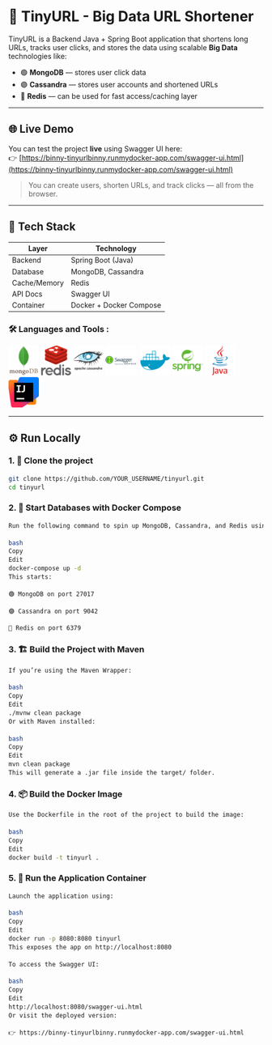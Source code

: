 # 🔗 TinyURL - Big Data URL Shortener

TinyURL is a Backend Java + Spring Boot application that shortens long URLs, tracks user clicks, and stores the data using scalable **Big Data** technologies like:

- 🟢 **MongoDB** — stores user click data  
- 🟣 **Cassandra** — stores user accounts and shortened URLs  
- 🔴 **Redis** — can be used for fast access/caching layer  

---

## 🌐 Live Demo

You can test the project **live** using Swagger UI here:  
👉 [https://binny-tinyurlbinny.runmydocker-app.com/swagger-ui.html](https://binny-tinyurlbinny.runmydocker-app.com/swagger-ui.html)

> You can create users, shorten URLs, and track clicks — all from the browser.

---

## 🧰 Tech Stack

| Layer        | Technology          |
|--------------|---------------------|
| Backend      | Spring Boot (Java)  |
| Database     | MongoDB, Cassandra  |
| Cache/Memory | Redis               |
| API Docs     | Swagger UI          |
| Container    | Docker + Docker Compose |

### :hammer_and_wrench: Languages and Tools :
<div>
  <img src="https://github.com/devicons/devicon/blob/master/icons/mongodb/mongodb-original-wordmark.svg" title="mongoDB" **alt="MongoDB" width="60" height="60"/>
  <img src="https://github.com/devicons/devicon/blob/master/icons/redis/redis-original-wordmark.svg" title="redis" **alt="redis" width="60" height="60"/>
  <img src="https://github.com/devicons/devicon/blob/master/icons/cassandra/cassandra-original-wordmark.svg" title="cassandra" **alt="cassandra" width="60" height="60"/>
  <img src="https://github.com/devicons/devicon/blob/master/icons/swagger/swagger-original-wordmark.svg" title="swagger"  alt="swagger" width="60" height="60"/>&nbsp;
  <img src="https://github.com/devicons/devicon/blob/master/icons/docker/docker-plain.svg" title="Docker" **alt="Docker" width="60" height="60"/> 
  <img src="https://github.com/devicons/devicon/blob/master/icons/spring/spring-original-wordmark.svg" title="spring" **alt="spring" width="60" height="60"/>
  <img src="https://github.com/devicons/devicon/blob/master/icons/java/java-original-wordmark.svg" title="Java" **alt="Java" width="60" height="60"/>
  <img src="https://github.com/devicons/devicon/blob/master/icons/intellij/intellij-original.svg" title="intellij" **alt="intellij" width="60" height="60"/>
</div>

---

## ⚙️ Run Locally

### 1. 🔽 Clone the project

```bash
git clone https://github.com/YOUR_USERNAME/tinyurl.git
cd tinyurl
```

### 2. 🐳 Start Databases with Docker Compose
```bash
Run the following command to spin up MongoDB, Cassandra, and Redis using Docker:

bash
Copy
Edit
docker-compose up -d
This starts:

🟢 MongoDB on port 27017

🟣 Cassandra on port 9042

🔴 Redis on port 6379
```
### 3. 🏗️ Build the Project with Maven
```bash
If you’re using the Maven Wrapper:

bash
Copy
Edit
./mvnw clean package
Or with Maven installed:

bash
Copy
Edit
mvn clean package
This will generate a .jar file inside the target/ folder.
```
### 4. 📦 Build the Docker Image
```bash
Use the Dockerfile in the root of the project to build the image:

bash
Copy
Edit
docker build -t tinyurl .
```
### 5. 🚀 Run the Application Container
```bash
Launch the application using:

bash
Copy
Edit
docker run -p 8080:8080 tinyurl
This exposes the app on http://localhost:8080

To access the Swagger UI:

bash
Copy
Edit
http://localhost:8080/swagger-ui.html
Or visit the deployed version:

👉 https://binny-tinyurlbinny.runmydocker-app.com/swagger-ui.html
```


